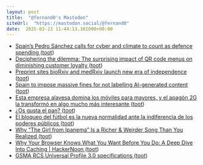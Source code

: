```yaml
---
layout: post
title:  "@fernand0's Mastodon"
siteUrl:  "https://mastodon.social/@fernand0"
date:  2025-03-23 11:44:13.381000+00:00
---
```

*  [Spain’s Pedro Sánchez calls for cyber and climate to count as defence spending ](https://www.ft.com/content/7f18888b-fa02-444c-807d-da79d38bc18) ([toot](https://mastodon.social/@fernand0/114211569885510496))
*  [Deciphering the dilemma: The surprising impact of QR code menus on diminishing customer loyalty   ](https://www.sciencedirect.com/science/article/abs/pii/S1447677024001190) ([toot](https://mastodon.social/@fernand0/114211235730262828))
*  [Preprint sites bioRxiv and medRxiv launch new era of independence ](https://www.nature.com/articles/d41586-025-00762-) ([toot](https://mastodon.social/@fernand0/114211059517194435))
*  [Spain to impose massive fines for not labelling AI-generated content   ](https://www.reuters.com/technology/artificial-intelligence/spain-impose-massive-fines-not-labelling-ai-generated-content-2025-03-11/) ([toot](https://mastodon.social/@fernand0/114209329808331309))
*  [Esta empresa alavesa domina los móviles para mayores, y el apagón 2G la transformó en algo mucho más interesante ](https://www.xataka.com/empresas-y-economia/esta-empresa-alavesa-domina-moviles-para-mayores-apagon-2g-transformo-algo-mucho-interesant) ([toot](https://mastodon.social/@fernand0/114207580562531211))
*  [¿Os gusta el pan? ](https://avecesunafoto.wordpress.com/2025/03/22/os-gusta-el-pan) ([toot](https://mastodon.social/@fernand0/114207404440622071))
*  [El bloqueo del fútbol es la nueva normalidad ante la indiferencia de los poderes públicos ](https://bandaancha.eu/articulos/bloqueo-futbol-nueva-normalidad-ante-1128) ([toot](https://mastodon.social/@fernand0/114207308622672642))
*  [Why “The Girl from Ipanema” Is a Richer & Weirder Song Than You Realized ](https://www.openculture.com/2025/03/why-the-girl-from-ipanema-is-a-richer-weirder-song-than-you-realized.htm) ([toot](https://mastodon.social/@fernand0/114207015614566124))
*  [Why Your Browser Knows What You Want Before You Do: A Deep Dive Into Caching \| HackerNoon ](https://hackernoon.com/why-your-browser-knows-what-you-want-before-you-do-a-deep-dive-into-cachin) ([toot](https://mastodon.social/@fernand0/114206845381066869))
*  [GSMA RCS Universal Profile 3.0 specifications   ](https://www.gsma.com/solutions-and-impact/technologies/networks/gsma_resources/gsma-rcs-universal-profile-3-0-specifications/) ([toot](https://mastodon.social/@fernand0/114206054528803860))

